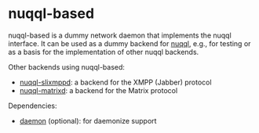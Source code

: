 # nuqql-based

nuqql-based is a dummy network daemon that implements the nuqql interface. It
can be used as a dummy backend for [nuqql](https://github.com/hwipl/nuqql),
e.g., for testing or as a basis for the implementation of other nuqql
backends.

Other backends using nuqql-based:
* [nuqql-slixmppd](https://github.com/hwipl/nuqql-slixmppd): a backend for the
  XMPP (Jabber) protocol
* [nuqql-matrixd](https://github.com/hwipl/nuqql-matrixd): a backend for the
  Matrix protocol

Dependencies:
* [daemon](https://pypi.org/project/python-daemon/) (optional): for daemonize
  support
